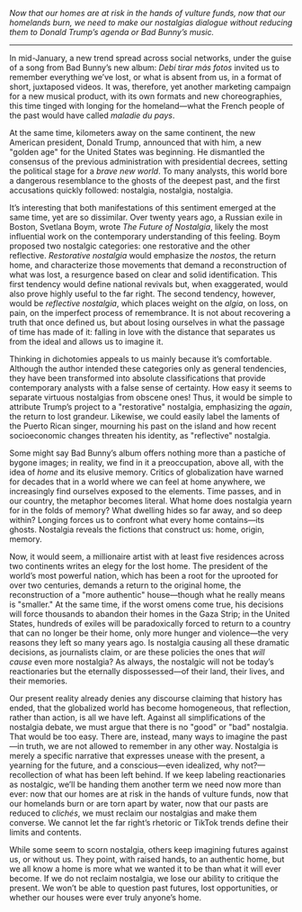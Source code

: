 _Now that our homes are at risk in the hands of vulture funds, now that our homelands burn, we need to make our nostalgias dialogue without reducing them to Donald Trump’s agenda or Bad Bunny’s music._

---

In mid-January, a new trend spread across social networks, under the guise of a song from Bad Bunny’s new album: _Debí tirar más fotos_ invited us to remember everything we’ve lost, or what is absent from us, in a format of short, juxtaposed videos. It was, therefore, yet another marketing campaign for a new musical product, with its own formats and new choreographies, this time tinged with longing for the homeland—what the French people of the past would have called _maladie du pays_.

At the same time, kilometers away on the same continent, the new American president, Donald Trump, announced that with him, a new "golden age" for the United States was beginning. He dismantled the consensus of the previous administration with presidential decrees, setting the political stage for a *brave new world*. To many analysts, this world bore a dangerous resemblance to the ghosts of the deepest past, and the first accusations quickly followed: nostalgia, nostalgia, nostalgia.

It’s interesting that both manifestations of this sentiment emerged at the same time, yet are so dissimilar. Over twenty years ago, a Russian exile in Boston, Svetlana Boym, wrote _The Future of Nostalgia_, likely the most influential work on the contemporary understanding of this feeling. Boym proposed two nostalgic categories: one restorative and the other reflective. _Restorative nostalgia_ would emphasize the _nostos_, the return home, and characterize those movements that demand a reconstruction of what was lost, a resurgence based on clear and solid identification. This first tendency would define national revivals but, when exaggerated, would also prove highly useful to the far right. The second tendency, however, would be _reflective nostalgia_, which places weight on the _algia_, on loss, on pain, on the imperfect process of remembrance. It is not about recovering a truth that once defined us, but about losing ourselves in what the passage of time has made of it: falling in love with the distance that separates us from the ideal and allows us to imagine it.

Thinking in dichotomies appeals to us mainly because it’s comfortable. Although the author intended these categories only as general tendencies, they have been transformed into absolute classifications that provide contemporary analysts with a false sense of certainty. How easy it seems to separate virtuous nostalgias from obscene ones! Thus, it would be simple to attribute Trump’s project to a "restorative" nostalgia, emphasizing the _again_, the return to lost grandeur. Likewise, we could easily label the laments of the Puerto Rican singer, mourning his past on the island and how recent socioeconomic changes threaten his identity, as "reflective" nostalgia.

Some might say Bad Bunny’s album offers nothing more than a pastiche of bygone images; in reality, we find in it a preoccupation, above all, with the idea of _home_ and its elusive memory. Critics of globalization have warned for decades that in a world where we can feel at home anywhere, we increasingly find ourselves exposed to the elements. Time passes, and in our country, the metaphor becomes literal. What home does nostalgia yearn for in the folds of memory? What dwelling hides so far away, and so deep within? Longing forces us to confront what every home contains—its ghosts. Nostalgia reveals the fictions that construct us: home, origin, memory.

Now, it would seem, a millionaire artist with at least five residences across two continents writes an elegy for the lost home. The president of the world’s most powerful nation, which has been a root for the uprooted for over two centuries, demands a return to the original home, the reconstruction of a "more authentic" house—though what he really means is "smaller." At the same time, if the worst omens come true, his decisions will force thousands to abandon their homes in the Gaza Strip; in the United States, hundreds of exiles will be paradoxically forced to return to a country that can no longer be their home, only more hunger and violence—the very reasons they left so many years ago. Is nostalgia causing all these dramatic decisions, as journalists claim, or are these policies the ones that _will cause_ even more nostalgia? As always, the nostalgic will not be today’s reactionaries but the eternally dispossessed—of their land, their lives, and their memories.

Our present reality already denies any discourse claiming that history has ended, that the globalized world has become homogeneous, that reflection, rather than action, is all we have left. Against all simplifications of the nostalgia debate, we must argue that there is no "good" or "bad" nostalgia. That would be too easy. There are, instead, many ways to imagine the past—in truth, we are not allowed to remember in any other way. Nostalgia is merely a specific narrative that expresses unease with the present, a yearning for the future, and a conscious—even idealized, why not?—recollection of what has been left behind. If we keep labeling reactionaries as nostalgic, we’ll be handing them another term we need now more than ever: now that our homes are at risk in the hands of vulture funds, now that our homelands burn or are torn apart by water, now that our pasts are reduced to _clichés_, we must reclaim our nostalgias and make them converse. We cannot let the far right’s rhetoric or TikTok trends define their limits and contents.

While some seem to scorn nostalgia, others keep imagining futures against us, or without us. They point, with raised hands, to an authentic home, but we all know a home is more what we wanted it to be than what it will ever become. If we do not reclaim nostalgia, we lose our ability to critique the present. We won’t be able to question past futures, lost opportunities, or whether our houses were ever truly anyone’s home.